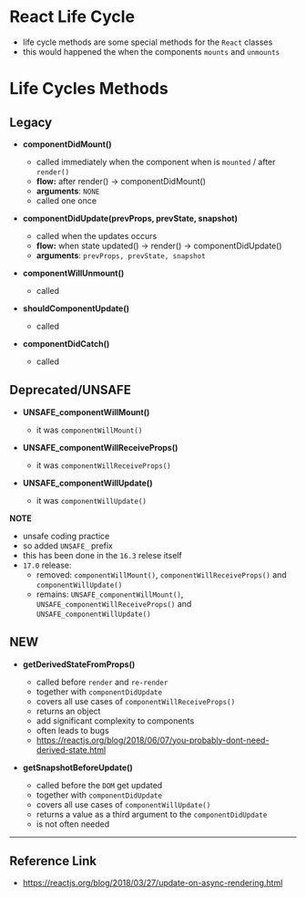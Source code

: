 # React Life Cycle

- life cycle methods are some special methods for the `React` classes
- this would happened the when the components `mounts` and `unmounts`

# Life Cycles Methods

## Legacy

- **componentDidMount()**

  - called immediately when the component when is `mounted` / after `render()`
  - **flow:** after render() -> componentDidMount()
  - **arguments**: `NONE`
  - called one once

* **componentDidUpdate(prevProps, prevState, snapshot)**

  - called when the updates occurs
  - **flow:** when state updated() -> render() -> componentDidUpdate()
  - **arguments**: `prevProps, prevState, snapshot`

* **componentWillUnmount()**

  - called

* **shouldComponentUpdate()**

  - called

* **componentDidCatch()**

  - called

## Deprecated/UNSAFE

- **UNSAFE_componentWillMount()**

  - it was `componentWillMount()`

- **UNSAFE_componentWillReceiveProps()**

  - it was `componentWillReceiveProps()`

- **UNSAFE_componentWillUpdate()**

  - it was `componentWillUpdate()`

**NOTE**

- unsafe coding practice
- so added `UNSAFE_` prefix
- this has been done in the `16.3` relese itself
- `17.0` release:
  - removed: `componentWillMount()`, `componentWillReceiveProps()` and `componentWillUpdate()`
  - remains: `UNSAFE_componentWillMount()`, `UNSAFE_componentWillReceiveProps()` and `UNSAFE_componentWillUpdate()`

## NEW

- **getDerivedStateFromProps()**

  - called before `render` and `re-render`
  - together with `componentDidUpdate`
  - covers all use cases of `componentWillReceiveProps()`
  - returns an object
  - add significant complexity to components
  - often leads to bugs
  - https://reactjs.org/blog/2018/06/07/you-probably-dont-need-derived-state.html

- **getSnapshotBeforeUpdate()**

  - called before the `DOM` get updated
  - together with `componentDidUpdate`
  - covers all use cases of `componentWillUpdate()`
  - returns a value as a third argument to the `componentDidUpdate`
  - is not often needed

---

## Reference Link

- https://reactjs.org/blog/2018/03/27/update-on-async-rendering.html
